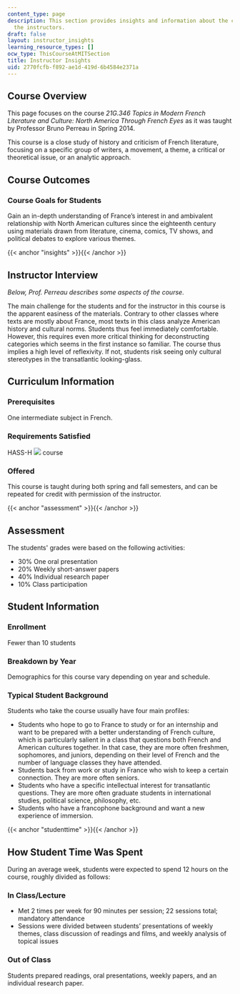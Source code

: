 ```yaml
---
content_type: page
description: This section provides insights and information about the course from
  the instructors.
draft: false
layout: instructor_insights
learning_resource_types: []
ocw_type: ThisCourseAtMITSection
title: Instructor Insights
uid: 2770fcfb-f892-ae1d-419d-6b4584e2371a
---
```

## Course Overview

This page focuses on the course _21G.346 Topics in Modern French Literature and Culture: North America Through French Eyes_ as it was taught by Professor Bruno Perreau in Spring 2014.

This course is a close study of history and criticism of French literature, focusing on a specific group of writers, a movement, a theme, a critical or theoretical issue, or an analytic approach.

## Course Outcomes

### Course Goals for Students

Gain an in-depth understanding of France’s interest in and ambivalent relationship with North American cultures since the eighteenth century using materials drawn from literature, cinema, comics, TV shows, and political debates to explore various themes.

{{< anchor "insights" >}}{{< /anchor >}}

## Instructor Interview

_Below, Prof. Perreau describes some aspects of the course_.

The main challenge for the students and for the instructor in this course is the apparent easiness of the materials. Contrary to other classes where texts are mostly about France, most texts in this class analyze American history and cultural norms. Students thus feel immediately comfortable. However, this requires even more critical thinking for deconstructing categories which seems in the first instance so familiar. The course thus implies a high level of reflexivity. If not, students risk seeing only cultural stereotypes in the transatlantic looking-glass.

## Curriculum Information

### Prerequisites

One intermediate subject in French.

### Requirements Satisfied

HASS-H ![](/images/educator/icon-question-hass-h.png) course

### Offered

This course is taught during both spring and fall semesters, and can be repeated for credit with permission of the instructor.

{{< anchor "assessment" >}}{{< /anchor >}}

## Assessment

The students' grades were based on the following activities:

- 30% One oral presentation
- 20% Weekly short-answer papers
- 40% Individual research paper
- 10% Class participation

## Student Information

### Enrollment

Fewer than 10 students

### Breakdown by Year

Demographics for this course vary depending on year and schedule.

### Typical Student Background

Students who take the course usually have four main profiles:

- Students who hope to go to France to study or for an internship and want to be prepared with a better understanding of French culture, which is particularly salient in a class that questions both French and American cultures together. In that case, they are more often freshmen, sophomores, and juniors, depending on their level of French and the number of language classes they have attended.
- Students back from work or study in France who wish to keep a certain connection. They are more often seniors.
- Students who have a specific intellectual interest for transatlantic questions. They are more often graduate students in international studies, political science, philosophy, etc.
- Students who have a francophone background and want a new experience of immersion.

{{< anchor "studenttime" >}}{{< /anchor >}}

## How Student Time Was Spent

During an average week, students were expected to spend 12 hours on the course, roughly divided as follows:

### In Class/Lecture

- Met 2 times per week for 90 minutes per session; 22 sessions total; mandatory attendance
- Sessions were divided between students’ presentations of weekly themes, class discussion of readings and films, and weekly analysis of topical issues

### Out of Class

Students prepared readings, oral presentations, weekly papers, and an individual research paper.